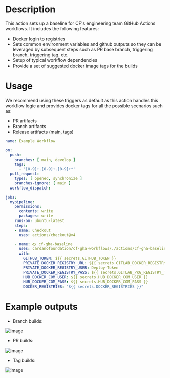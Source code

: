 # Description

This action sets up a baseline for CF's engineering team GitHub Actions workflows. It includes the following features:

- Docker login to registries
- Sets common environment variables and github outputs so they can be leveraged by subsequent steps such as PR base branch, triggering branch, triggering tag, etc.
- Setup of typical workflow dependencies
- Provide a set of suggested docker image tags for the builds

# Usage

We recommend using these triggers as default as this action handles this workflow logic and provides docker tags for all the possible scenarios such as:

- PR artifacts
- Branch artifacts
- Release artifacts (main, tags)

```yaml
name: Example Workflow

on:
  push:
    branches: [ main, develop ]
    tags:
      - '[0-9]+.[0-9]+.[0-9]+*'
  pull_request:
    types: [ opened, synchronize ]
    branches-ignore: [ main ]
  workflow_dispatch:

jobs:
  mypipeline:
    permissions:
      contents: write
      packages: write
    runs-on: ubuntu-latest
    steps:
    - name: Checkout
      uses: actions/checkout@v4

    - name: ⛮ cf-gha-baseline
      uses: cardanofoundation/cf-gha-workflows/./actions/cf-gha-baseline@main
      with:
        GITHUB_TOKEN: ${{ secrets.GITHUB_TOKEN }}
        PRIVATE_DOCKER_REGISTRY_URL: ${{ secrets.GITLAB_DOCKER_REGISTRY_URL }}
        PRIVATE_DOCKER_REGISTRY_USER: Deploy-Token
        PRIVATE_DOCKER_REGISTRY_PASS: ${{ secrets.GITLAB_PKG_REGISTRY_TOKEN }}
        HUB_DOCKER_COM_USER: ${{ secrets.HUB_DOCKER_COM_USER }}
        HUB_DOCKER_COM_PASS: ${{ secrets.HUB_DOCKER_COM_PASS }}
        DOCKER_REGISTRIES: "${{ secrets.DOCKER_REGISTRIES }}"
```

# Example outputs

* Branch builds:

![image](https://github.com/user-attachments/assets/fa85609d-0861-4741-b3fa-873b27dac843)

* PR builds:

![image](https://github.com/user-attachments/assets/0275b24e-b296-4eab-a591-054d6727e6bf)

* Tag builds:

![image](https://github.com/user-attachments/assets/6fbaccb7-12c7-4f13-9140-273686d13719)
